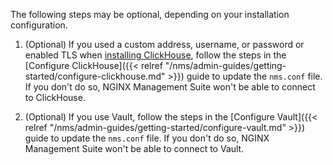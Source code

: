The following steps may be optional, depending on your installation configuration.

1. (Optional) If you used a custom address, username, or password or enabled TLS when [installing ClickHouse](#install-clickhouse), follow the steps in the [Configure ClickHouse]({{< relref "/nms/admin-guides/getting-started/configure-clickhouse.md" >}}) guide to update the `nms.conf` file. If you don't do so, NGINX Management Suite won't be able to connect to ClickHouse.

1. (Optional) If you use Vault, follow the steps in the [Configure Vault]({{< relref "/nms/admin-guides/getting-started/configure-vault.md" >}}) guide to update the `nms.conf` file. If you don't do so, NGINX Management Suite won't be able to connect to Vault.

<!-- Do not remove. Keep this code at the bottom of the include -->
<!-- DOCS-1030 -->